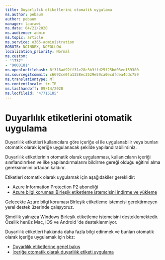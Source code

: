 ```yaml
---
title: Duyarlılık etiketlerini otomatik uygulama
ms.author: pebaum
author: pebaum
manager: laurawi
ms.date: 04/21/2020
ms.audience: admin
ms.topic: article
ms.service: o365-administration
ROBOTS: NOINDEX, NOFOLLOW
localization_priority: Normal
ms.custom:
- "1737"
- "9000181"
ms.openlocfilehash: 8f316ad92ff31e28c3b3ffd25f25bd03ee159380
ms.sourcegitcommit: c6692ce0fa1358ec3529e59ca0ecdfdea4cdc759
ms.translationtype: MT
ms.contentlocale: tr-TR
ms.lasthandoff: 09/14/2020
ms.locfileid: "47715185"
---
```

# <a name="auto-apply-sensitivity-labels"></a>Duyarlılık etiketlerini otomatik uygulama

Duyarlılık etiketleri kullanıcılara göre içeriğe el ile uygulanabilir veya bunları otomatik olarak içeriğe uygulanacak şekilde yapılandırabilirsiniz.

Duyarlılık etiketlerinin otomatik olarak uygulanması, kullanıcıların içeriği sınıflandırırken ve ilke yapılandırmalarını bildirme gereği olduğu eğitimi alma gereksinimini ortadan kaldırır.

Etiketleri otomatik olarak uygulamak için aşağıdakiler gereklidir:

- Azure Information Protection P2 aboneliği
- [Azure bilgi koruması Birleşik etiketleme istemcisini indirme ve yükleme](https://docs.microsoft.com/azure/information-protection/rms-client/install-unifiedlabelingclient-app)

Gelecekte Azure bilgi koruması Birleşik etiketleme istemcisi gerektirmeyen yerel destek üzerinde çalışıyoruz.

Şimdilik yalnızca Windows Birleşik etiketleme istemcisini desteklemektedir.  Özellik henüz Mac, iOS ve Android 'de desteklenmiyor.

Duyarlılık etiketleri hakkında daha fazla bilgi edinmek ve bunları otomatik olarak içeriğe uygulamak için bkz:

- [Duyarlılık etiketlerine genel bakış](https://docs.microsoft.com/microsoft-365/compliance/sensitivity-labels)
- [İçeriğe otomatik olarak duyarlılık etiketi uygulama](https://docs.microsoft.com/office365/securitycompliance/apply_sensitivity_label_automatically)